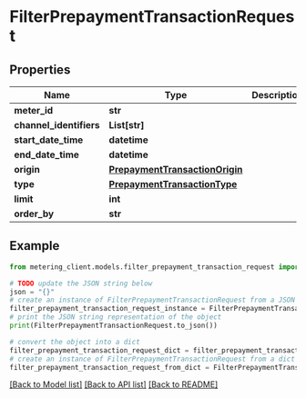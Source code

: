 # FilterPrepaymentTransactionRequest


## Properties

Name | Type | Description | Notes
------------ | ------------- | ------------- | -------------
**meter_id** | **str** |  | [optional] 
**channel_identifiers** | **List[str]** |  | [optional] 
**start_date_time** | **datetime** |  | [optional] 
**end_date_time** | **datetime** |  | [optional] 
**origin** | [**PrepaymentTransactionOrigin**](PrepaymentTransactionOrigin.md) |  | [optional] 
**type** | [**PrepaymentTransactionType**](PrepaymentTransactionType.md) |  | [optional] 
**limit** | **int** |  | [optional] 
**order_by** | **str** |  | [optional] 

## Example

```python
from metering_client.models.filter_prepayment_transaction_request import FilterPrepaymentTransactionRequest

# TODO update the JSON string below
json = "{}"
# create an instance of FilterPrepaymentTransactionRequest from a JSON string
filter_prepayment_transaction_request_instance = FilterPrepaymentTransactionRequest.from_json(json)
# print the JSON string representation of the object
print(FilterPrepaymentTransactionRequest.to_json())

# convert the object into a dict
filter_prepayment_transaction_request_dict = filter_prepayment_transaction_request_instance.to_dict()
# create an instance of FilterPrepaymentTransactionRequest from a dict
filter_prepayment_transaction_request_from_dict = FilterPrepaymentTransactionRequest.from_dict(filter_prepayment_transaction_request_dict)
```
[[Back to Model list]](../README.md#documentation-for-models) [[Back to API list]](../README.md#documentation-for-api-endpoints) [[Back to README]](../README.md)


